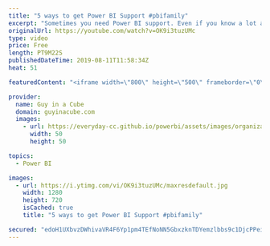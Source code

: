 ```yaml
---
title: "5 ways to get Power BI Support #pbifamily"
excerpt: "Sometimes you need Power BI support. Even if you know a lot about Power BI, everyone has a brain fart from time to time. Adam looks at 5 different ways you can get Power BI support to get you past your hurdle.  Community Site: https://community.powerbi.com Twitter Hashtag: #PowerBI and #pbihelp Facebook"
originalUrl: https://youtube.com/watch?v=OK9i3tuzUMc
type: video
price: Free
length: PT9M22S
publishedDateTime: 2019-08-11T11:58:34Z
heat: 51

featuredContent: "<iframe width=\"800\" height=\"500\" frameborder=\"0\" src=\"https://www.youtube.com/embed/OK9i3tuzUMc\" allow=\"accelerometer; autoplay; encrypted-media; gyroscope; picture-in-picture\" allowfullscreen></iframe>"

provider:
  name: Guy in a Cube
  domain: guyinacube.com
  images:
    - url: https://everyday-cc.github.io/powerbi/assets/images/organizations/guyinacube.com-50x50.jpg
      width: 50
      height: 50

topics:
  - Power BI

images:
  - url: https://i.ytimg.com/vi/OK9i3tuzUMc/maxresdefault.jpg
    width: 1280
    height: 720
    isCached: true
    title: "5 ways to get Power BI Support #pbifamily"

secured: "edoH1UXbvzDWhivaVR4F6Yp1pm4TEfNoNN5GbxzknTDYemzlbbs9c1DjcPPei3TK2hgS3PZfuheXqc4m2O4pJe9WHoQTiRIxfTkGsUhvBfIslWCuSeAa42dbAuZpk5fD4dN1q4ARqS8LxNCyOr4yDM3rRkxQVSdJajmcPhAp1C8RQlcVNIN5dHAXN2lsrVqKFKaOiX+UDD3e6mhaL2hK/ojxy+AS/dQyFQXtgo4p2gdvkjyt8TUCSiGOxadcrRYMYMQutwF4aV3e8SCIG1PYINao30NXpEa77fkegz1t4NIut0y2TUqXAvujb0KowxVm5gYmTPDU+xZCB+t0IAXOgnoZvrYcZ8ai5tcE8e5ZSyStcPCJDqMTFCl6Xvcn1RYnWTkHzFXMVsRJ/hfVEUcQT6zVKeC6VsFUAEf6OqNSf5A=;BjZHe/UUuZYIiETbELSbXw=="
---
```


